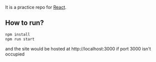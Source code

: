It is a practice repo for [React](https://github.com/facebook/react).

## How to run?

```cmd
npm install
npm run start
```

and the site would be hosted at http://localhost:3000 if port 3000 isn't occupied
